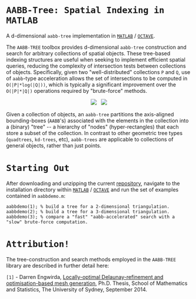 # `AABB-Tree: Spatial Indexing in MATLAB`

A d-dimensional `aabb-tree` implementation in <a href="http://www.mathworks.com">`MATLAB`</a> / <a href="https://www.gnu.org/software/octave">`OCTAVE`</a>.

The `AABB-TREE` toolbox provides d-dimensional `aabb-tree` construction and search for arbitrary collections of spatial objects. These tree-based indexing structures are useful when seeking to implement efficient spatial queries, reducing the complexity of intersection tests between collections of objects. Specifically, given two "well-distributed" collections `P` and `Q`, use of `aabb`-type acceleration allows the set of intersections to be computed in `O(|P|*log(|Q|))`, which is typically a significant improvement over the `O(|P|*|Q|)` operations required by "brute-force" methods. 

<p align="center">
  <img src = "../master/test-data/aabb-tree-1-small.jpg"> &nbsp
  <img src = "../master/test-data/aabb-tree-2-small.jpg">
</p>

Given a collection of objects, an `aabb-tree` partitions the axis-aligned bounding-boxes (`AABB`'s) associated with the elements in the collection into a (binary) "tree" -- a hierarchy of "nodes" (hyper-rectangles) that each store a subset of the collection. In contrast to other geometric tree types (`quadtrees`, `kd-trees`, etc), `aabb-trees` are applicable to collections of general objects, rather than just points. 

# `Starting Out`

After downloading and unzipping the current <a href="https://github.com/dengwirda/aabb-tree/archive/master.zip">repository</a>, navigate to the installation directory within <a href="http://www.mathworks.com">`MATLAB`</a> / <a href="https://www.gnu.org/software/octave">`OCTAVE`</a> and run the set of examples contained in `aabbdemo.m`:
````
aabbdemo(1); % build a tree for a 2-dimensional triangulation.
aabbdemo(2); % build a tree for a 3-dimensional triangulation.
aabbdemo(3); % compare a "fast" "aabb-accelerated" search with a "slow" brute-force computation.
````
# `Attribution!`

The tree-construction and search methods employed in the `AABB-TREE` library are described in further detail here: 

`[1]` - Darren Engwirda, <a href="http://hdl.handle.net/2123/13148">Locally-optimal Delaunay-refinement and optimisation-based mesh generation</a>, Ph.D. Thesis, School of Mathematics and Statistics, The University of Sydney, September 2014.
